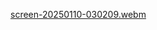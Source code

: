 [screen-20250110-030209.webm](https://github.com/user-attachments/assets/2381e1e3-b8b8-4cab-8765-13f487b07d7a)
